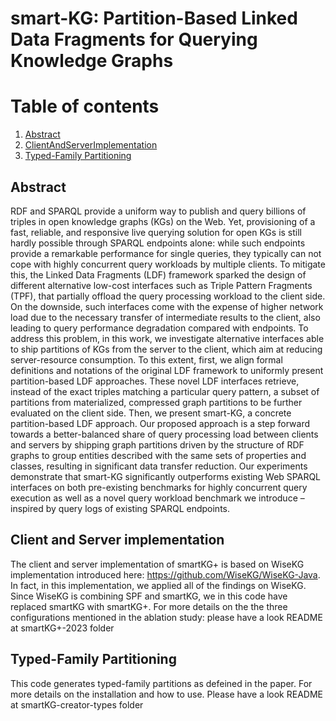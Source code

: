 # smart-KG: Partition-Based Linked Data Fragments for Querying Knowledge Graphs

# Table of contents
1. [Abstract](#Abstract)
2. [ClientAndServerImplementation](#Implementation)
3. [Typed-Family Partitioning](#typed)

## Abstract <a name="Abstract"></a>
RDF and SPARQL provide a uniform way to publish and query billions of triples in open knowledge graphs (KGs) on the Web. Yet, provisioning of a fast, reliable, and responsive live querying solution for open KGs is still hardly possible
through SPARQL endpoints alone: while such endpoints provide a remarkable performance for single queries, they typically can not cope with highly concurrent query workloads by multiple clients. To mitigate this, the Linked Data Fragments (LDF)
framework sparked the design of different alternative low-cost interfaces such as Triple Pattern Fragments (TPF), that partially offload the query processing workload to the client side. On the downside, such interfaces come with the expense of higher
network load due to the necessary transfer of intermediate results to the client, also leading to query performance degradation compared with endpoints. To address this problem, in this work, we investigate alternative interfaces able to ship partitions of
KGs from the server to the client, which aim at reducing server-resource consumption. To this extent, first, we align formal definitions and notations of the original LDF framework to uniformly present partition-based LDF approaches. These novel
LDF interfaces retrieve, instead of the exact triples matching a particular query pattern, a subset of partitions from materialized, compressed graph partitions to be further evaluated on the client side. Then, we present smart-KG, a concrete partition-based
LDF approach. Our proposed approach is a step forward towards a better-balanced share of query processing load between clients and servers by shipping graph partitions driven by the structure of RDF graphs to group entities described with the same sets of
properties and classes, resulting in significant data transfer reduction. Our experiments demonstrate that smart-KG significantly outperforms existing Web SPARQL interfaces on both pre-existing benchmarks for highly concurrent query execution as well as
a novel query workload benchmark we introduce – inspired by query logs of existing SPARQL endpoints.

## Client and Server implementation <a name="Implementation"></a>
The client and server implementation of smartKG+ is based on WiseKG implementation introduced here: https://github.com/WiseKG/WiseKG-Java. In fact, in this implementation, we applied all of the findings on WiseKG. Since WiseKG is combining SPF and smartKG, we in this code have replaced smartKG with smartKG+.
For more details on the the three configurations mentioned in the ablation study: please have a look README at smartKG+-2023 folder


## Typed-Family Partitioning <a name="typed"></a>
This code generates typed-family partitions as defeined in the paper. For more details on the installation and how to use. Please have a look README at smartKG-creator-types folder
